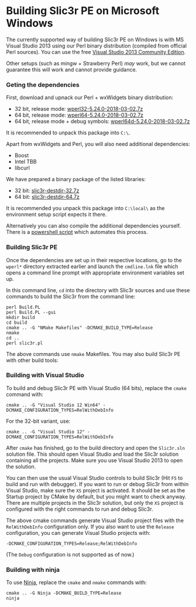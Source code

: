 # Building Slic3r PE on Microsoft Windows

The currently supported way of building Slic3r PE on Windows is with MS Visual Studio 2013
using our Perl binary distribution (compiled from official Perl sources).
You can use the free [Visual Studio 2013 Community Edition](https://www.visualstudio.com/vs/older-downloads/).

Other setups (such as mingw + Strawberry Perl) _may_ work, but we cannot guarantee this will work
and cannot provide guidance.


### Geting the dependencies

First, download and upnack our Perl + wxWidgets binary distribution:

  - 32 bit, release mode: [wperl32-5.24.0-2018-03-02.7z](https://bintray.com/vojtechkral/Slic3r-PE/download_file?file_path=wperl32-5.24.0-2018-03-02.7z)
  - 64 bit, release mode: [wperl64-5.24.0-2018-03-02.7z](https://bintray.com/vojtechkral/Slic3r-PE/download_file?file_path=wperl64-5.24.0-2018-03-02.7z)
  - 64 bit, release mode + debug symbols: [wperl64d-5.24.0-2018-03-02.7z](https://bintray.com/vojtechkral/Slic3r-PE/download_file?file_path=wperl64d-5.24.0-2018-03-02.7z)

It is recommended to unpack this package into `C:\`.

Apart from wxWidgets and Perl, you will also need additional dependencies:

  - Boost
  - Intel TBB
  - libcurl

We have prepared a binary package of the listed libraries:

  - 32 bit: [slic3r-destdir-32.7z](https://bintray.com/vojtechkral/Slic3r-PE/download_file?file_path=slic3r-destdir-32.7z)
  - 64 bit: [slic3r-destdir-64.7z](https://bintray.com/vojtechkral/Slic3r-PE/download_file?file_path=slic3r-destdir-64.7z)

It is recommended you unpack this package into `C:\local\` as the environment
setup script expects it there.

Alternatively you can also compile the additional dependencies yourself.
There is a [powershell script](./deps-build/windows/slic3r-makedeps.ps1) which automates this process.

### Building Slic3r PE

Once the dependencies are set up in their respective locations,
go to the `wperl*` directory extracted earlier and launch the `cmdline.lnk` file
which opens a command line prompt with appropriate environment variables set up.

In this command line, `cd` into the directory with Slic3r sources
and use these commands to build the Slic3r from the command line:

    perl Build.PL
    perl Build.PL --gui
    mkdir build
    cd build
    cmake .. -G "NMake Makefiles" -DCMAKE_BUILD_TYPE=Release
    nmake
    cd ..
    perl slic3r.pl

The above commands use `nmake` Makefiles.
You may also build Slic3r PE with other build tools:


### Building with Visual Studio

To build and debug Slic3r PE with Visual Studio (64 bits), replace the `cmake` command with:

    cmake .. -G "Visual Studio 12 Win64" -DCMAKE_CONFIGURATION_TYPES=RelWithDebInfo

For the 32-bit variant, use:

    cmake .. -G "Visual Studio 12" -DCMAKE_CONFIGURATION_TYPES=RelWithDebInfo

After `cmake` has finished, go to the build directory and open the `Slic3r.sln` solution file.
This should open Visual Studio and load the Slic3r solution containing all the projects.
Make sure you use Visual Studio 2013 to open the solution.

You can then use the usual Visual Studio controls to build Slic3r (Hit `F5` to build and run with debugger).
If you want to run or debug Slic3r from within Visual Studio, make sure the `XS` project is activated.
It should be set as the Startup project by CMake by default, but you might want to check anyway.
There are multiple projects in the Slic3r solution, but only the `XS` project is configured with the right
commands to run and debug Slic3r.

The above cmake commands generate Visual Studio project files with the `RelWithDebInfo` configuration only.
If you also want to use the `Release` configuration, you can generate Visual Studio projects with:

    -DCMAKE_CONFIGURATION_TYPES=Release;RelWithDebInfo

(The `Debug` configuration is not supported as of now.)

### Building with ninja

To use [Ninja](https://ninja-build.org/), replace the `cmake` and `nmake` commands with:

    cmake .. -G Ninja -DCMAKE_BUILD_TYPE=Release
    ninja
